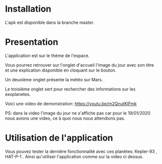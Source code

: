 # Installation

L'apk est disponible dans la branche master.

# Presentation

L'application est sur le thème de l'espace.

Vous pourrez retrouver sur l'onglet d'accueil l'image du jour avec son titre et une explication disponible en cloquant sur le bouton.

Un deuxième onglet présente la météo sur Mars.

Le troisième onglet sert pour rechercher des informations sur les exoplanetes.

Voici une video de demonstration:
https://youtu.be/m2QnutKlFmk

PS: dans la video l'image du jour ne s'affiche pas car pour le 19/01/2020 nous avions une video, ce à quoi nous nous attendions pas.

# Utilisation de l'application

Vous pouvez tester la dernière fonctionnalité avec ces planètes:
Kepler-93 , HAT-P-1 . Ainsi qu'utiliser l'application comme sur la video ci dessus.
